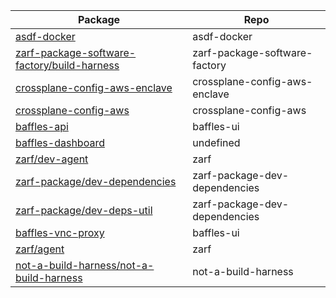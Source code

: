 | Package | Repo |
|---------|-----|
[asdf-docker](https://github.com/orgs/defenseunicorns/packages/container/package/asdf-docker) | asdf-docker |
[zarf-package-software-factory/build-harness](https://github.com/orgs/defenseunicorns/packages/container/package/zarf-package-software-factory%2Fbuild-harness) | zarf-package-software-factory |
[crossplane-config-aws-enclave](https://github.com/orgs/defenseunicorns/packages/container/package/crossplane-config-aws-enclave) | crossplane-config-aws-enclave |
[crossplane-config-aws](https://github.com/orgs/defenseunicorns/packages/container/package/crossplane-config-aws) | crossplane-config-aws |
[baffles-api](https://github.com/orgs/defenseunicorns/packages/container/package/baffles-api) | baffles-ui |
[baffles-dashboard](https://github.com/orgs/defenseunicorns/packages/container/package/baffles-dashboard) | undefined |
[zarf/dev-agent](https://github.com/orgs/defenseunicorns/packages/container/package/zarf%2Fdev-agent) | zarf |
[zarf-package/dev-dependencies](https://github.com/orgs/defenseunicorns/packages/container/package/zarf-package%2Fdev-dependencies) | zarf-package-dev-dependencies |
[zarf-package/dev-deps-util](https://github.com/orgs/defenseunicorns/packages/container/package/zarf-package%2Fdev-deps-util) | zarf-package-dev-dependencies |
[baffles-vnc-proxy](https://github.com/orgs/defenseunicorns/packages/container/package/baffles-vnc-proxy) | baffles-ui |
[zarf/agent](https://github.com/orgs/defenseunicorns/packages/container/package/zarf%2Fagent) | zarf |
[not-a-build-harness/not-a-build-harness](https://github.com/orgs/defenseunicorns/packages/container/package/not-a-build-harness%2Fnot-a-build-harness) | not-a-build-harness |
